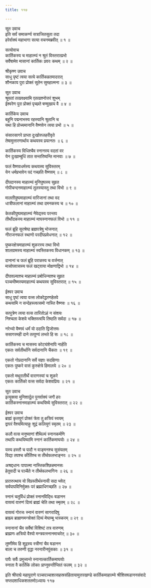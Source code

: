 ```yaml
---
title: ११७

---
```

सूत उवाच  
इति सर्वं समाकर्ण्य सत्राजितसुता तदा  
हरेर्वाक्यं महाभागा सत्या वचनमब्रवीत् ॥ १ ॥


सत्योवाच  
कार्तिकस्य च माहात्म्यं न श्रुतं विस्तरात्प्रभो  
सर्वेषामेव मासानां कार्तिकः प्रवरः कथम् ॥ २ ॥


श्रीकृष्ण उवाच  
साधु पृष्टं त्वया सत्ये कार्तिकव्रतमादरात्  
शौनकाय पुरा प्रोक्तं सूतेन सुमहात्मना ॥ ३ ॥


सूत उवाच  
श्रूयतां तत्प्रवक्ष्यामि एतत्प्रश्नोत्तरं शुभम्  
ईश्वरेण पुरा प्रोक्तं पृच्छते षण्मुखाय वै ॥ ४ ॥


कार्तिकेय उवाच  
बहूनि पद्मनाभस्य रहस्यानि श्रुतानि च  
यथा हि प्रोच्यमानानि वैष्णवेन त्वया प्रभो ॥ ५ ॥


संसारसागरे प्राप्ता दुःखोरुलहरीवृते  
तेषामुत्तारणार्थाय कथयस्व प्रयत्नतः ॥ ६ ॥


कार्तिकस्य विधिश्चैव स्नानस्य वदतां वर  
येन दुःखाम्बुधिं तात सन्तरिष्यन्ति मानवाः ॥ ७ ॥


फलं वैष्णवधर्मस्य कथयस्व सुविस्तरम्  
येन धर्मप्रभावेन पदं गच्छति वैष्णवम् ॥ ८ ॥


दीपदानस्य माहात्म्यं मुनिपुष्पस्य सुव्रत  
गोपीचन्दनमाहात्म्यं तुलस्यास्तु तथा विभो ॥ ९ ॥


मालतीपुष्पमाहात्म्यं वारिजानां तथा वद  
धात्रीफलानां माहात्म्यं तथा दमनकस्य च ॥ १० ॥


केतकीपुष्पमाहात्म्यं नैवेद्यस्य परन्तप  
तीर्थोदकस्य माहात्म्यं माघस्नानफलं विभो ॥ ११ ॥


फलं ब्रूहि सुरश्रेष्ठ ब्रह्मपत्रेषु भोजनात्  
नीराजनफलं स्थाणो परदीपप्रवेधनात् ॥ १२ ॥


पुष्करक्षेत्रमाहात्म्यं शूकरस्य तथा विभो  
शालग्रामस्य माहात्म्यं स्वस्तिकस्य विधानकम् ॥ १३ ॥


दानानां च फलं ब्रूहि परान्नस्य च वर्जनात्  
मासोपवासस्य फलं खट्वाया मोक्षणाद्विभो ॥ १४ ॥


दीपावल्याश्च माहात्म्यं प्रबोधिन्याश्च सुव्रत  
पञ्चभीष्मस्यमाहात्म्यं कथयस्व सुविस्तरात् ॥ १५ ॥


ईश्वर उवाच  
साधु पृष्टं त्वया वत्स लोकोद्धरणहेतवे  
कथयामि न सन्देहस्त्वत्समो नास्ति वैष्णवः ॥ १६ ॥


सत्पुत्रेण त्वया वत्स तारितोऽहं न संशयः  
निश्चला केशवे भक्तिस्त्वयि तिष्ठति सर्वदा ॥ १७ ॥


नरेभ्यो वैष्णवं धर्मं यो ददाति द्विजोत्तमः  
ससागरमही दाने तत्पुण्यं लभते हि सः ॥ १८ ॥


कार्तिकस्य च मासस्य कोट्यंशेनापि नार्हति  
एकतः सर्वतीर्थानि सर्वदानानि चैकतः ॥ १९ ॥


एकतो गोप्रदानानि सर्वे यज्ञाः सदक्षिणाः  
एकतः पुष्करे वासं कुरुक्षेत्रे हिमालये ॥ २० ॥


एकतो मथुरातीर्थे वाराणस्यां च शूकरे  
एकतः कार्तिको वत्स सर्वदा केशवप्रियः ॥ २१ ॥


सूत उवाच  
इत्युक्त्वा मुनिशार्दूल पुनर्वाक्यं जगौ हरः  
कार्तिकस्नानमाहात्म्यं कथयिष्ये सुविस्तरात् ॥ २२ ॥


ईश्वर उवाच  
ब्राह्मं कृतयुगं प्रोक्तं त्रेता तु क्षत्रियं स्वयम्  
द्वापरं वैश्यमित्याहुः शूद्रं कलियुगं स्मृतम् ॥ २३ ॥


कलौ वत्स मनुष्याणां शैथिल्यं स्नानकर्मणि  
तथापि कथयिष्यामि स्नानं कार्तिकमाघयोः ॥ २४ ॥


यस्य हस्तौ च पादौ न वाङ्मनश्च सुसंयतम्  
विद्या तपश्च कीर्तिश्च स तीर्थफलभाङ्नरः ॥ २५ ॥


अश्रद्दधानः पापात्मा नास्तिकश्छिन्नमानसः  
हेतुवादी च पञ्चैते न तीर्थफलभागिनः ॥ २६ ॥


प्रातरुत्थाय यो विप्रस्तीर्थस्नायी सदा भवेत्  
सर्वपापविनिर्मुक्तः परं ब्रह्माधिगच्छति ॥ २७ ॥


स्नानं चतुर्विधं प्रोक्तं स्नानविद्भिः षडानन  
वायव्यं वारुणं दिव्यं ब्राह्मं चेति तथा स्मृतम् ॥ २८ ॥


वायव्यं गोरजः स्नानं वारुणं सागरादिषु  
ब्राह्म्य ब्राह्मणमन्त्रोक्तं दिव्यं मेघाम्बु भास्करम् ॥ २९ ॥


स्नानानां चैव सर्वेषां विशिष्टं तत्र वारुणम्  
ब्राह्मणः क्षत्रियो वैश्यो मन्त्रवत्स्नानमाचरेत् ॥ ३० ॥


तूष्णीमेव हि शूद्रस्य स्त्रीणां चैव षडानन  
बाला च तरुणी वृद्धा नरनारीनपुंसकाः ॥ ३१ ॥


पापैः सर्वैः प्रमुच्यन्ते स्नानात्कार्तिकमाघयोः  
स्नाता वै कार्तिके लोकाः प्राप्नुवन्तीप्सितं फलम् ॥ ३२ ॥


इति श्रीपाद्मे महापुराणे पञ्चपञ्चाशत्सहस्रसंहितायामुत्तरखण्डे कार्तिकमाहात्म्ये श्रीशिवषडाननसंवादे सप्तदशाधिकशततमोऽध्यायः ११७